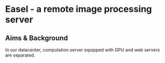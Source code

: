# Easel - a remote image processing server

## Aims & Background

In our datacenter, computation server equipped with GPU and web servers are separated.
